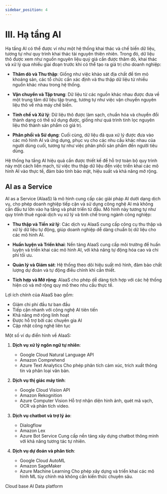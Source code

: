 ```yaml
---
sidebar_position: 4
---
```


# III. Hạ tầng AI
Hạ tầng AI có thể được ví như một hệ thống khai thác và chế biến dữ liệu, tương tự như quy trình khai thác tài nguyên thiên nhiên. Trong đó, dữ liệu thô được xem như nguồn nguyên liệu quý giá cần được thăm dò, khai thác và xử lý qua nhiều giai đoạn trước khi có thể tạo ra giá trị cho doanh nghiệp:

- **Thăm dò và Thu thập**: Giống như việc khảo sát địa chất để tìm mỏ khoáng sản, các tổ chức cần xác định và thu thập dữ liệu từ nhiều nguồn khác nhau trong hệ thống.

- **Vận chuyển và Tập trung**: Dữ liệu từ các nguồn khác nhau được đưa về một trung tâm dữ liệu tập trung, tương tự như việc vận chuyển nguyên liệu thô về nhà máy chế biến.

- **Tinh chế và Xử lý**: Dữ liệu thô được làm sạch, chuẩn hóa và chuyển đổi thành dạng có thể sử dụng được, giống như quá trình tinh lọc nguyên liệu thô thành sản phẩm có giá trị.

- **Phân phối và Sử dụng**: Cuối cùng, dữ liệu đã qua xử lý được đưa vào các mô hình AI và ứng dụng, phục vụ cho các nhu cầu khác nhau của người dùng cuối, tương tự như việc phân phối sản phẩm đến người tiêu dùng.

Hệ thống hạ tầng AI hiệu quả cần được thiết kế để hỗ trợ toàn bộ quy trình này một cách liền mạch, từ việc thu thập dữ liệu đến việc triển khai các mô hình AI vào thực tế, đảm bảo tính bảo mật, hiệu suất và khả năng mở rộng.

## AI as a Service

AI as a Service (AIaaS) là mô hình cung cấp các giải pháp AI dưới dạng dịch vụ, cho phép doanh nghiệp tiếp cận và sử dụng công nghệ AI mà không cần đầu tư lớn vào hạ tầng và phát triển từ đầu. Mô hình này tương tự như quy trình thuê ngoài dịch vụ xử lý và tinh chế trong ngành công nghiệp:

- **Thu thập và Tiền xử lý**: Các dịch vụ AIaaS cung cấp công cụ thu thập và xử lý dữ liệu tự động, giúp doanh nghiệp dễ dàng chuẩn bị dữ liệu cho các mô hình AI.

- **Huấn luyện và Triển khai**: Nền tảng AIaaS cung cấp môi trường để huấn luyện và triển khai các mô hình AI, với khả năng tự động hóa cao và chi phí tối ưu.

- **Quản lý và Giám sát**: Hệ thống theo dõi hiệu suất mô hình, đảm bảo chất lượng dự đoán và tự động điều chỉnh khi cần thiết.

- **Tích hợp và Mở rộng**: AIaaS cho phép dễ dàng tích hợp với các hệ thống hiện có và mở rộng quy mô theo nhu cầu thực tế.

Lợi ích chính của AIaaS bao gồm:
- Giảm chi phí đầu tư ban đầu
- Tiếp cận nhanh với công nghệ AI tiên tiến
- Khả năng mở rộng linh hoạt
- Được hỗ trợ bởi các chuyên gia AI
- Cập nhật công nghệ liên tục

Một số ví dụ điển hình về AIaaS:

1. **Dịch vụ xử lý ngôn ngữ tự nhiên**:
   - Google Cloud Natural Language API
   - Amazon Comprehend
   - Azure Text Analytics
   Cho phép phân tích cảm xúc, trích xuất thông tin và phân loại văn bản.

2. **Dịch vụ thị giác máy tính**:
   - Google Cloud Vision API
   - Amazon Rekognition
   - Azure Computer Vision
   Hỗ trợ nhận diện hình ảnh, quét mã vạch, OCR và phân tích video.

3. **Dịch vụ chatbot và trợ lý ảo**:
   - Dialogflow
   - Amazon Lex
   - Azure Bot Service
   Cung cấp nền tảng xây dựng chatbot thông minh với khả năng tương tác tự nhiên.

4. **Dịch vụ dự đoán và phân tích**:
   - Google Cloud AutoML
   - Amazon SageMaker
   - Azure Machine Learning
   Cho phép xây dựng và triển khai các mô hình ML tùy chỉnh mà không cần kiến thức chuyên sâu.


Cloud base AI
Data platform
